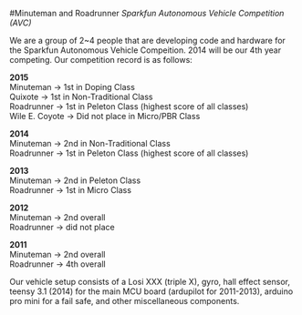 #Minuteman and Roadrunner
*Sparkfun Autonomous Vehicle Competition (AVC)*

We are a group of 2~4 people that are developing code and hardware for the Sparkfun Autonomous Vehicle Compeition. 2014 will be our 4th year competing. Our competition record is as follows:

__2015__
<br>Minuteman -> 1st in Doping Class
<br>Quixote -> 1st in Non-Traditional Class
<br>Roadrunner -> 1st in Peleton Class (highest score of all classes)
<br>Wile E. Coyote -> Did not place in Micro/PBR Class

__2014__
<br>Minuteman -> 2nd in Non-Traditional Class
<br>Roadrunner -> 1st in Peleton Class (highest score of all classes)

__2013__
<br>Minuteman -> 2nd in Peleton Class
<br>Roadrunner -> 1st in Micro Class

__2012__
<br>Minuteman -> 2nd overall
<br>Roadrunner -> did not place

__2011__
<br>Minuteman -> 2nd overall
<br>Roadrunner -> 4th overall

Our vehicle setup consists of a Losi XXX (triple X), gyro, hall effect sensor, teensy 3.1 (2014) for the main MCU board (ardupilot for 2011-2013), arduino pro mini for a fail safe, and other miscellaneous components.
